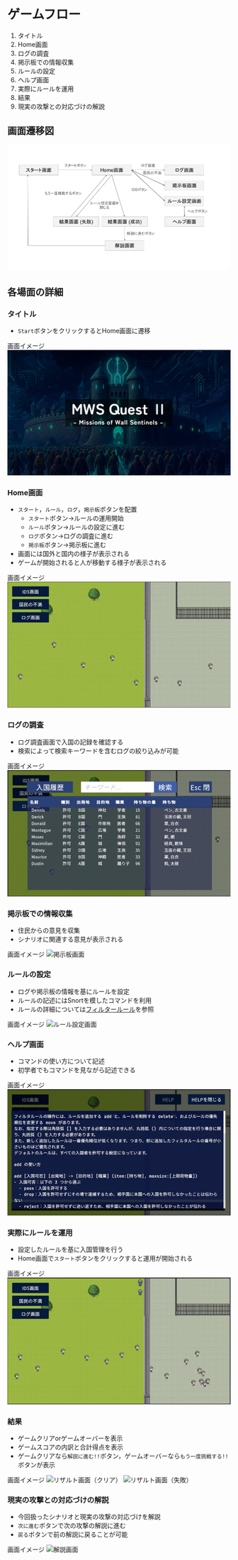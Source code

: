 # ゲームフロー
1. タイトル
2. Home画面
3. ログの調査
4. 掲示板での情報収集
5. ルールの設定
6. ヘルプ画面
7. 実際にルールを運用
8. 結果
9. 現実の攻撃との対応づけの解説

## 画面遷移図
![画面遷移図](img/flow.png)

## 各場面の詳細

### タイトル
- `Start`ボタンをクリックするとHome画面に遷移

画面イメージ
![タイトル画面](img/title.png)

### Home画面
- `スタート`，`ルール`，`ログ`，`掲示板`ボタンを配置
  - `スタート`ボタン→ルールの運用開始
  - `ルール`ボタン→ルールの設定に進む
  - `ログ`ボタン→ログの調査に進む
  - `掲示板`ボタン→掲示板に進む
- 画面には国外と国内の様子が表示される
- ゲームが開始されると人が移動する様子が表示される

画面イメージ
![Home画面](img/home.png)

### ログの調査
- ログ調査画面で入国の記録を確認する
- 検索によって検索キーワードを含むログの絞り込みが可能

画面イメージ
![ログ画面](img/log.png)

### 掲示板での情報収集
- 住民からの意見を収集
- シナリオに関連する意見が表示される

画面イメージ
![掲示板画面](img/bulletin_board.png)

### ルールの設定
- ログや掲示板の情報を基にルールを設定
- ルールの記述にはSnortを模したコマンドを利用
- ルールの詳細については[フィルタールール](rule_scenario.md)を参照

画面イメージ
![ルール設定画面](img/rule.png)

### ヘルプ画面
- コマンドの使い方について記述
- 初学者でもコマンドを見ながら記述できる

画面イメージ
![ヘルプ画面](img/help.png)

### 実際にルールを運用
- 設定したルールを基に入国管理を行う
- Home画面で`スタート`ボタンをクリックすると運用が開始される

画面イメージ
![Home画面（実行中）](img/home_in_game.png)

### 結果
- ゲームクリアorゲームオーバーを表示
- ゲームスコアの内訳と合計得点を表示
- ゲームクリアなら`解説に進む!!`ボタン，ゲームオーバーなら`もう一度挑戦する!!`ボタンが表示

画面イメージ
![リザルト画面（クリア）](img/result_clear.png)
![リザルト画面（失敗）](img/result_failed.png)

### 現実の攻撃との対応づけの解説
- 今回扱ったシナリオと現実の攻撃の対応づけを解説
- `次に進む`ボタンで次の攻撃の解説に進む
- `戻る`ボタンで前の解説に戻ることが可能

画面イメージ
![解説画面](img/explanation.png)
